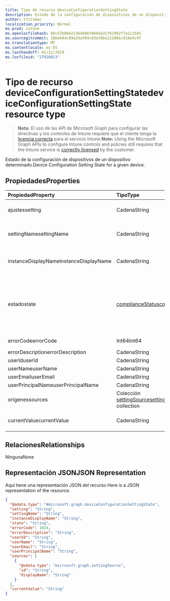 ```yaml
---
title: Tipo de recurso deviceConfigurationSettingState
description: Estado de la configuración de dispositivos de un dispositivo determinado.
author: tfitzmac
localization_priority: Normal
ms.prod: intune
ms.openlocfilehash: 68c57b8842136494bf0604a31f62992f7a1c2501
ms.sourcegitcommit: 36be044c89a19af84c93e586e22200ec919e4c9f
ms.translationtype: MT
ms.contentlocale: es-ES
ms.lasthandoff: 01/12/2019
ms.locfileid: "27928013"
---
```

# <a name="deviceconfigurationsettingstate-resource-type"></a><span data-ttu-id="60f6e-103">Tipo de recurso deviceConfigurationSettingState</span><span class="sxs-lookup"><span data-stu-id="60f6e-103">deviceConfigurationSettingState resource type</span></span>

> <span data-ttu-id="60f6e-104">**Nota:** El uso de las API de Microsoft Graph para configurar las directivas y los controles de Intune requiere que el cliente tenga la [licencia correcta](https://go.microsoft.com/fwlink/?linkid=839381) para el servicio Intune.</span><span class="sxs-lookup"><span data-stu-id="60f6e-104">**Note:** Using the Microsoft Graph APIs to configure Intune controls and policies still requires that the Intune service is [correctly licensed](https://go.microsoft.com/fwlink/?linkid=839381) by the customer.</span></span>

<span data-ttu-id="60f6e-105">Estado de la configuración de dispositivos de un dispositivo determinado.</span><span class="sxs-lookup"><span data-stu-id="60f6e-105">Device Configuration Setting State for a given device.</span></span>
## <a name="properties"></a><span data-ttu-id="60f6e-106">Propiedades</span><span class="sxs-lookup"><span data-stu-id="60f6e-106">Properties</span></span>
|<span data-ttu-id="60f6e-107">Propiedad</span><span class="sxs-lookup"><span data-stu-id="60f6e-107">Property</span></span>|<span data-ttu-id="60f6e-108">Tipo</span><span class="sxs-lookup"><span data-stu-id="60f6e-108">Type</span></span>|<span data-ttu-id="60f6e-109">Descripción</span><span class="sxs-lookup"><span data-stu-id="60f6e-109">Description</span></span>|
|:---|:---|:---|
|<span data-ttu-id="60f6e-110">ajustes</span><span class="sxs-lookup"><span data-stu-id="60f6e-110">setting</span></span>|<span data-ttu-id="60f6e-111">Cadena</span><span class="sxs-lookup"><span data-stu-id="60f6e-111">String</span></span>|<span data-ttu-id="60f6e-112">La configuración que se está notificando</span><span class="sxs-lookup"><span data-stu-id="60f6e-112">The setting that is being reported</span></span>|
|<span data-ttu-id="60f6e-113">settingName</span><span class="sxs-lookup"><span data-stu-id="60f6e-113">settingName</span></span>|<span data-ttu-id="60f6e-114">Cadena</span><span class="sxs-lookup"><span data-stu-id="60f6e-114">String</span></span>|<span data-ttu-id="60f6e-115">Nombre descriptivo de la configuración de usuario o localizada que se está notificando</span><span class="sxs-lookup"><span data-stu-id="60f6e-115">Localized/user friendly setting name that is being reported</span></span>|
|<span data-ttu-id="60f6e-116">instanceDisplayName</span><span class="sxs-lookup"><span data-stu-id="60f6e-116">instanceDisplayName</span></span>|<span data-ttu-id="60f6e-117">Cadena</span><span class="sxs-lookup"><span data-stu-id="60f6e-117">String</span></span>|<span data-ttu-id="60f6e-118">Nombre de la instancia de configuración que se está notificando.</span><span class="sxs-lookup"><span data-stu-id="60f6e-118">Name of setting instance that is being reported.</span></span>|
|<span data-ttu-id="60f6e-119">estado</span><span class="sxs-lookup"><span data-stu-id="60f6e-119">state</span></span>|[<span data-ttu-id="60f6e-120">complianceStatus</span><span class="sxs-lookup"><span data-stu-id="60f6e-120">complianceStatus</span></span>](../resources/intune-shared-compliancestatus.md)|<span data-ttu-id="60f6e-121">El estado de cumplimiento de la configuración.</span><span class="sxs-lookup"><span data-stu-id="60f6e-121">The compliance state of the setting.</span></span> <span data-ttu-id="60f6e-122">Los valores posibles son: `unknown`, `notApplicable`, `compliant`, `remediated`, `nonCompliant`, `error`, `conflict` y `notAssigned`.</span><span class="sxs-lookup"><span data-stu-id="60f6e-122">Possible values are: `unknown`, `notApplicable`, `compliant`, `remediated`, `nonCompliant`, `error`, `conflict`, `notAssigned`.</span></span>|
|<span data-ttu-id="60f6e-123">errorCode</span><span class="sxs-lookup"><span data-stu-id="60f6e-123">errorCode</span></span>|<span data-ttu-id="60f6e-124">Int64</span><span class="sxs-lookup"><span data-stu-id="60f6e-124">Int64</span></span>|<span data-ttu-id="60f6e-125">Código de error de la configuración</span><span class="sxs-lookup"><span data-stu-id="60f6e-125">Error code for the setting</span></span>|
|<span data-ttu-id="60f6e-126">errorDescription</span><span class="sxs-lookup"><span data-stu-id="60f6e-126">errorDescription</span></span>|<span data-ttu-id="60f6e-127">Cadena</span><span class="sxs-lookup"><span data-stu-id="60f6e-127">String</span></span>|<span data-ttu-id="60f6e-128">Descripción del error</span><span class="sxs-lookup"><span data-stu-id="60f6e-128">Error description</span></span>|
|<span data-ttu-id="60f6e-129">userId</span><span class="sxs-lookup"><span data-stu-id="60f6e-129">userId</span></span>|<span data-ttu-id="60f6e-130">Cadena</span><span class="sxs-lookup"><span data-stu-id="60f6e-130">String</span></span>|<span data-ttu-id="60f6e-131">UserId</span><span class="sxs-lookup"><span data-stu-id="60f6e-131">UserId</span></span>|
|<span data-ttu-id="60f6e-132">userName</span><span class="sxs-lookup"><span data-stu-id="60f6e-132">userName</span></span>|<span data-ttu-id="60f6e-133">Cadena</span><span class="sxs-lookup"><span data-stu-id="60f6e-133">String</span></span>|<span data-ttu-id="60f6e-134">UserName</span><span class="sxs-lookup"><span data-stu-id="60f6e-134">UserName</span></span>|
|<span data-ttu-id="60f6e-135">userEmail</span><span class="sxs-lookup"><span data-stu-id="60f6e-135">userEmail</span></span>|<span data-ttu-id="60f6e-136">Cadena</span><span class="sxs-lookup"><span data-stu-id="60f6e-136">String</span></span>|<span data-ttu-id="60f6e-137">UserEmail</span><span class="sxs-lookup"><span data-stu-id="60f6e-137">UserEmail</span></span>|
|<span data-ttu-id="60f6e-138">userPrincipalName</span><span class="sxs-lookup"><span data-stu-id="60f6e-138">userPrincipalName</span></span>|<span data-ttu-id="60f6e-139">Cadena</span><span class="sxs-lookup"><span data-stu-id="60f6e-139">String</span></span>|<span data-ttu-id="60f6e-140">UserPrincipalName.</span><span class="sxs-lookup"><span data-stu-id="60f6e-140">UserPrincipalName.</span></span>|
|<span data-ttu-id="60f6e-141">orígenes</span><span class="sxs-lookup"><span data-stu-id="60f6e-141">sources</span></span>|<span data-ttu-id="60f6e-142">Colección [settingSource](../resources/intune-deviceconfig-settingsource.md)</span><span class="sxs-lookup"><span data-stu-id="60f6e-142">[settingSource](../resources/intune-deviceconfig-settingsource.md) collection</span></span>|<span data-ttu-id="60f6e-143">Directivas colaboradoras</span><span class="sxs-lookup"><span data-stu-id="60f6e-143">Contributing policies</span></span>|
|<span data-ttu-id="60f6e-144">currentValue</span><span class="sxs-lookup"><span data-stu-id="60f6e-144">currentValue</span></span>|<span data-ttu-id="60f6e-145">Cadena</span><span class="sxs-lookup"><span data-stu-id="60f6e-145">String</span></span>|<span data-ttu-id="60f6e-146">Valor actual de la configuración en el dispositivo</span><span class="sxs-lookup"><span data-stu-id="60f6e-146">Current value of setting on device</span></span>|

## <a name="relationships"></a><span data-ttu-id="60f6e-147">Relaciones</span><span class="sxs-lookup"><span data-stu-id="60f6e-147">Relationships</span></span>
<span data-ttu-id="60f6e-148">Ninguna</span><span class="sxs-lookup"><span data-stu-id="60f6e-148">None</span></span>
## <a name="json-representation"></a><span data-ttu-id="60f6e-149">Representación JSON</span><span class="sxs-lookup"><span data-stu-id="60f6e-149">JSON Representation</span></span>
<span data-ttu-id="60f6e-150">Aquí tiene una representación JSON del recurso.</span><span class="sxs-lookup"><span data-stu-id="60f6e-150">Here is a JSON representation of the resource.</span></span>
<!-- {
  "blockType": "resource",
  "@odata.type": "microsoft.graph.deviceConfigurationSettingState"
}
-->
``` json
{
  "@odata.type": "#microsoft.graph.deviceConfigurationSettingState",
  "setting": "String",
  "settingName": "String",
  "instanceDisplayName": "String",
  "state": "String",
  "errorCode": 1024,
  "errorDescription": "String",
  "userId": "String",
  "userName": "String",
  "userEmail": "String",
  "userPrincipalName": "String",
  "sources": [
    {
      "@odata.type": "microsoft.graph.settingSource",
      "id": "String",
      "displayName": "String"
    }
  ],
  "currentValue": "String"
}
```



